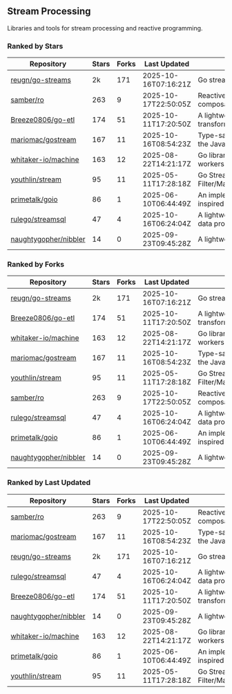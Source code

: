 ## Stream Processing

Libraries and tools for stream processing and reactive programming.

### Ranked by Stars

| Repository | Stars | Forks | Last Updated | Description | 
|------------|-------|-------|--------------|-------------|
| [reugn/go-streams](https://github.com/reugn/go-streams) | 2k | 171 | 2025-10-16T07:16:21Z |  Go stream processing library. |
| [samber/ro](https://github.com/samber/ro) | 263 | 9 | 2025-10-17T22:50:05Z |  Reactive Programming: declarative and composable API for event-driven applications. |
| [Breeze0806/go-etl](https://github.com/Breeze0806/go-etl) | 174 | 51 | 2025-10-11T17:20:50Z |  A lightweight toolkit for data source extraction, transformation, and loading (ETL). |
| [mariomac/gostream](https://github.com/mariomac/gostream) | 167 | 11 | 2025-10-16T08:54:23Z |  Type-safe stream processing library inspired by the Java Streams API. |
| [whitaker-io/machine](https://github.com/whitaker-io/machine) | 163 | 12 | 2025-08-22T14:21:17Z |  Go library for writing and generating stream workers with built in metrics and traceability. |
| [youthlin/stream](https://github.com/youthlin/stream) | 95 | 11 | 2025-05-11T17:28:18Z |  Go Stream, like Java 8 Stream: Filter/Map/FlatMap/Peek/Sorted/ForEach/Reduce... |
| [primetalk/goio](https://github.com/primetalk/goio) | 86 | 1 | 2025-06-10T06:44:49Z |  An implementation of IO, Stream, Fiber for Golang, inspired by awesome Scala libraries cats and fs2. |
| [rulego/streamsql](https://github.com/rulego/streamsql) | 47 | 4 | 2025-10-16T06:24:04Z |  A lightweight streaming SQL engine for real-time data processing. |
| [naughtygopher/nibbler](https://github.com/naughtygopher/nibbler) | 14 | 0 | 2025-09-23T09:45:28Z |  A lightweight package for micro batch processing. |

### Ranked by Forks

| Repository | Stars | Forks | Last Updated | Description | 
|------------|-------|-------|--------------|-------------|
| [reugn/go-streams](https://github.com/reugn/go-streams) | 2k | 171 | 2025-10-16T07:16:21Z |  Go stream processing library. |
| [Breeze0806/go-etl](https://github.com/Breeze0806/go-etl) | 174 | 51 | 2025-10-11T17:20:50Z |  A lightweight toolkit for data source extraction, transformation, and loading (ETL). |
| [whitaker-io/machine](https://github.com/whitaker-io/machine) | 163 | 12 | 2025-08-22T14:21:17Z |  Go library for writing and generating stream workers with built in metrics and traceability. |
| [mariomac/gostream](https://github.com/mariomac/gostream) | 167 | 11 | 2025-10-16T08:54:23Z |  Type-safe stream processing library inspired by the Java Streams API. |
| [youthlin/stream](https://github.com/youthlin/stream) | 95 | 11 | 2025-05-11T17:28:18Z |  Go Stream, like Java 8 Stream: Filter/Map/FlatMap/Peek/Sorted/ForEach/Reduce... |
| [samber/ro](https://github.com/samber/ro) | 263 | 9 | 2025-10-17T22:50:05Z |  Reactive Programming: declarative and composable API for event-driven applications. |
| [rulego/streamsql](https://github.com/rulego/streamsql) | 47 | 4 | 2025-10-16T06:24:04Z |  A lightweight streaming SQL engine for real-time data processing. |
| [primetalk/goio](https://github.com/primetalk/goio) | 86 | 1 | 2025-06-10T06:44:49Z |  An implementation of IO, Stream, Fiber for Golang, inspired by awesome Scala libraries cats and fs2. |
| [naughtygopher/nibbler](https://github.com/naughtygopher/nibbler) | 14 | 0 | 2025-09-23T09:45:28Z |  A lightweight package for micro batch processing. |

### Ranked by Last Updated

| Repository | Stars | Forks | Last Updated | Description | 
|------------|-------|-------|--------------|-------------|
| [samber/ro](https://github.com/samber/ro) | 263 | 9 | 2025-10-17T22:50:05Z |  Reactive Programming: declarative and composable API for event-driven applications. |
| [mariomac/gostream](https://github.com/mariomac/gostream) | 167 | 11 | 2025-10-16T08:54:23Z |  Type-safe stream processing library inspired by the Java Streams API. |
| [reugn/go-streams](https://github.com/reugn/go-streams) | 2k | 171 | 2025-10-16T07:16:21Z |  Go stream processing library. |
| [rulego/streamsql](https://github.com/rulego/streamsql) | 47 | 4 | 2025-10-16T06:24:04Z |  A lightweight streaming SQL engine for real-time data processing. |
| [Breeze0806/go-etl](https://github.com/Breeze0806/go-etl) | 174 | 51 | 2025-10-11T17:20:50Z |  A lightweight toolkit for data source extraction, transformation, and loading (ETL). |
| [naughtygopher/nibbler](https://github.com/naughtygopher/nibbler) | 14 | 0 | 2025-09-23T09:45:28Z |  A lightweight package for micro batch processing. |
| [whitaker-io/machine](https://github.com/whitaker-io/machine) | 163 | 12 | 2025-08-22T14:21:17Z |  Go library for writing and generating stream workers with built in metrics and traceability. |
| [primetalk/goio](https://github.com/primetalk/goio) | 86 | 1 | 2025-06-10T06:44:49Z |  An implementation of IO, Stream, Fiber for Golang, inspired by awesome Scala libraries cats and fs2. |
| [youthlin/stream](https://github.com/youthlin/stream) | 95 | 11 | 2025-05-11T17:28:18Z |  Go Stream, like Java 8 Stream: Filter/Map/FlatMap/Peek/Sorted/ForEach/Reduce... |

